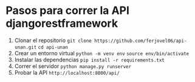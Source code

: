 # Pasos para correr la API djangorestframework
1. Clonar el repositorio
```git clone https://github.com/ferjovel06/api-unan.git```
```cd api-unan```
2. Crear un entorno virtual
```python -m venv env```
```source env/bin/activate```
3. Instalar las dependencias
```pip install -r requirements.txt```
4. Correr el servidor
```python manage.py runserver```
5. Probar la API
```http://localhost:8000/api/```